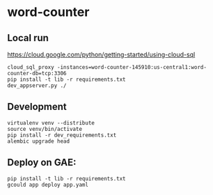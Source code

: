 # word-counter



## Local run

https://cloud.google.com/python/getting-started/using-cloud-sql

```ssh
cloud_sql_proxy -instances=word-counter-145910:us-central1:word-counter-db=tcp:3306
pip install -t lib -r requirements.txt
dev_appserver.py ./
```


## Development

```ssh
virtualenv venv --distribute
source venv/bin/activate
pip install -r dev_requirements.txt
alembic upgrade head
```


## Deploy on GAE:

```ssh
pip install -t lib -r requirements.txt
gcould app deploy app.yaml
```
